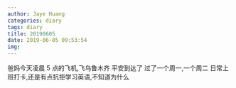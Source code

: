 ```yaml
---
author: Jaye Huang
categories: diary
tags: diary
title: 20190605
date: 2019-06-05 09:53:54
img:
---
```


爸妈今天凌晨 5 点的飞机,飞乌鲁木齐
平安到达了
过了一个周一,一个周二
日常上班打卡,还是有点抗拒学习英语,不知道为什么
